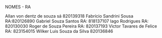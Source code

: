 NOMES - RA

Allan von dentz de souza sá 820139318 Fabrício Sandrini Sousa RA:820126890 Gabriel Souza Santos RA: 818137107 Iago Rodrigues RA: 820130030 Roger de Souza Pereira RA: 820137193 Victor Tavares de Felice RA: 823154015 Wilker Luis Souza da Silva 820136846